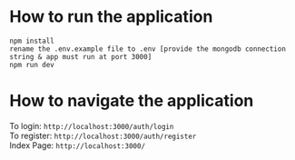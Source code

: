 # How to run the application
```
npm install
rename the .env.example file to .env [provide the mongodb connection string & app must run at port 3000]
npm run dev
```

# How to navigate the application

To login: `http://localhost:3000/auth/login`
<br>
To register: `http://localhost:3000/auth/register`
<br>
Index Page: `http://localhost:3000/`